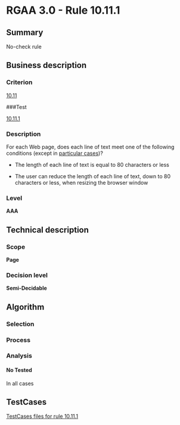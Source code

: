 # RGAA 3.0 -  Rule 10.11.1

## Summary

No-check rule

## Business description

### Criterion

[10.11](http://disic.github.io/rgaa_referentiel_en/RGAA3.0_Criteria_English_version_v1.html#crit-10-11)

###Test

[10.11.1](http://disic.github.io/rgaa_referentiel_en/RGAA3.0_Criteria_English_version_v1.html#test-10-11-1)

### Description
For each Web page,
    does each line of text meet one of the following
    conditions (except in <a title="Particular cases for criterion 10.11" href="http://disic.github.io/rgaa_referentiel_en/RGAA3.0_Particular_cases_English_version_v1.html#cpCrit10-11">particular cases</a>)?
    <ul><li> The length of each line of text is equal to 80
   characters or less</li>
  <li> The user can reduce the length of each line of
   text, down to 80 characters or less, when resizing
   the browser window</li>
    </ul> 


### Level

**AAA**

## Technical description

### Scope

**Page**

### Decision level

**Semi-Decidable**

## Algorithm

### Selection

### Process

### Analysis

#### No Tested 

In all cases



##  TestCases 

[TestCases files for rule 10.11.1](https://github.com/Asqatasun/Asqatasun/tree/master/rules/rules-rgaa3.0/src/test/resources/testcases/rgaa30/Rgaa30Rule101101/) 


